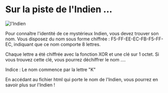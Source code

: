 # Sur la piste de l'Indien ...

![l'Indien](https://lsc72.github.io/INDIEN/495/6174.png)

Pour connaître l'identité de ce mystérieux Indien, vous devez trouver son nom. Vous disposez du nom sous forme chiffrée : F5-FF-EE-EC-FB-F5-FF-EC, indiquant que ce nom comporte 8 lettres.

Chaque lettre a été chiffrée avec la fonction XOR et une clé sur 1 octet. Si vous trouvez cette clé, vous pourrez déchiffrer le nom ....

Indice : Le nom commence par la lettre "K"

En accédant au fichier html qui porte le nom de l'Indien, vous pourrez en savoir plus sur l'Indien !
